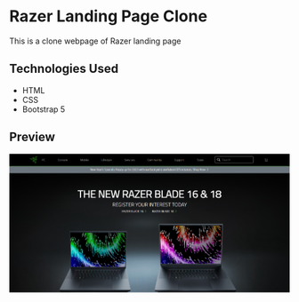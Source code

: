 # Razer Landing Page Clone

This is a clone webpage of Razer landing page

## Technologies Used

-   HTML
-   CSS
-   Bootstrap 5

## Preview

![Preview](images/preview.PNG)
